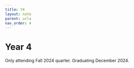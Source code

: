 ```yaml
---
title: Y4
layout: note
parent: ucla
nav_order: 4
---
```


# Year 4

Only attending Fall 2024 quarter. Graduating December 2024.
